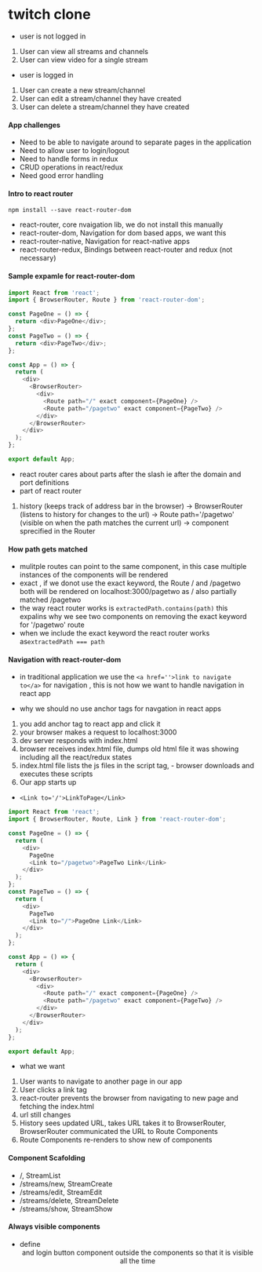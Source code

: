# twitch clone

- user is not logged in

1. User can view all streams and channels
2. User can view video for a single stream

- user is logged in

1. User can create a new stream/channel
2. User can edit a stream/channel they have created
3. User can delete a stream/channel they have created

#### App challenges

- Need to be able to navigate around to separate pages in the application
- Need to allow user to login/logout
- Need to handle forms in redux
- CRUD operations in react/redux
- Need good error handling

#### Intro to react router

`npm install --save react-router-dom`

- react-router, core nvaigation lib, we do not install this manually
- react-router-dom, Navigation for dom based apps, we want this
- react-router-native, Navigation for react-native apps
- react-router-redux, Bindings between react-router and redux (not necessary)

#### Sample expamle for react-router-dom

```javascript
import React from 'react';
import { BrowserRouter, Route } from 'react-router-dom';

const PageOne = () => {
  return <div>PageOne</div>;
};
const PageTwo = () => {
  return <div>PageTwo</div>;
};

const App = () => {
  return (
    <div>
      <BrowserRouter>
        <div>
          <Route path="/" exact component={PageOne} />
          <Route path="/pagetwo" exact component={PageTwo} />
        </div>
      </BrowserRouter>
    </div>
  );
};

export default App;
```

- react router cares about parts after the slash ie after the domain and port definitions
- part of react router

1. history (keeps track of address bar in the browser) -> BrowserRouter (listens to history for changes to the url) -> Route path='/pagetwo' (visible on when the path matches the current url) -> component sprecified in the Router

#### How path gets matched

- mulitple routes can point to the same component, in this case multiple instances of the components will be rendered
- exact , if we donot use the exact keyword, the Route / and /pagetwo both will be rendered on localhost:3000/pagetwo as / also partially matched /pagetwo
- the way react router works is `extractedPath.contains(path)` this expalins why we see two components on removing the exact keyword for '/pagetwo' route
- when we include the exact keyword the react router works as`extractedPath === path`

#### Navigation with react-router-dom

- in traditional application we use the `<a href=''>link to navigate to</a>` for navigation , this is not how we want to handle navigation in react app

- why we should no use anchor tags for navgation in react apps

1. you add anchor tag to react app and click it
2. your browser makes a request to localhost:3000
3. dev server responds with index.html
4. browser receives index.html file, dumps old html file it was showing including all the react/redux states
5. index.html file lists the js files in the script tag, - browser downloads and executes these scripts
6. Our app starts up

- `<Link to='/'>LinkToPage</Link>`

```javascript
import React from 'react';
import { BrowserRouter, Route, Link } from 'react-router-dom';

const PageOne = () => {
  return (
    <div>
      PageOne
      <Link to="/pagetwo">PageTwo Link</Link>
    </div>
  );
};
const PageTwo = () => {
  return (
    <div>
      PageTwo
      <Link to="/">PageOne Link</Link>
    </div>
  );
};

const App = () => {
  return (
    <div>
      <BrowserRouter>
        <div>
          <Route path="/" exact component={PageOne} />
          <Route path="/pagetwo" exact component={PageTwo} />
        </div>
      </BrowserRouter>
    </div>
  );
};

export default App;
```

- what we want

1. User wants to navigate to another page in our app
2. User clicks a link tag
3. react-router prevents the browser from navigating to new page and fetching the index.html
4. url still changes
5. History sees updated URL, takes URL takes it to BrowserRouter, BrowserRouter communicated the URL to Route Components
6. Route Components re-renders to show new of components

#### Component Scafolding

- /, StreamList
- /streams/new, StreamCreate
- /streams/edit, StreamEdit
- /streams/delete, StreamDelete
- /streams/show, StreamShow

#### Always visible components

- define <Header/> and login button component outside the <BrowserRouter> components so that it is visible all the time
